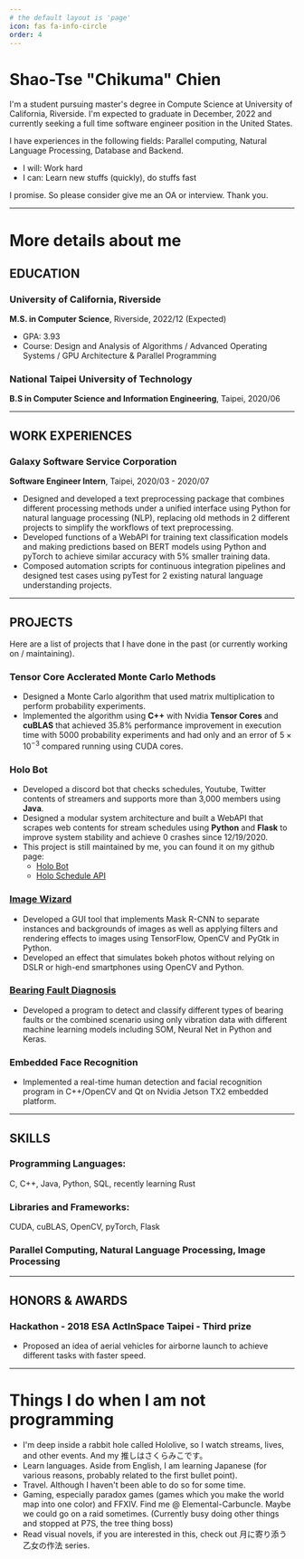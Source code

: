 ```yaml
---
# the default layout is 'page'
icon: fas fa-info-circle
order: 4
---
```


# Shao-Tse "Chikuma" Chien

I'm a student pursuing master's degree in Compute Science at University of
California, Riverside. I'm expected to graduate in December, 2022 and currently
seeking a full time software engineer position in the United States.

I have experiences in the following fields: Parallel computing, Natural Language
Processing, Database and Backend.

* I will: Work hard
* I can: Learn new stuffs (quickly), do stuffs fast

I promise. So please consider give me an OA or interview. Thank you.

---

# More details about me

## EDUCATION

### University of California, Riverside
**M.S. in Computer Science**, Riverside, 2022/12 (Expected)
* GPA: 3.93
* Course: Design and Analysis of Algorithms / Advanced Operating Systems / GPU Architecture & Parallel Programming

### National Taipei University of Technology
**B.S in Computer Science and Information Engineering**, Taipei, 2020/06

---

## WORK EXPERIENCES

### Galaxy Software Service Corporation
**Software Engineer Intern**, Taipei, 2020/03 - 2020/07
- Designed and developed a text preprocessing package that combines different processing methods under a unified
interface using Python for natural language processing (NLP), replacing old methods in 2 different projects to simplify
the workflows of text preprocessing.
- Developed functions of a WebAPI for training text classification models and making predictions based on BERT
models using Python and pyTorch to achieve similar accuracy with 5% smaller training data.
- Composed automation scripts for continuous integration pipelines and designed test cases using pyTest for 2 existing
natural language understanding projects.

---

## PROJECTS

Here are a list of projects that I have done in the past (or currently working
on / maintaining).

### Tensor Core Acclerated Monte Carlo Methods
- Designed a Monte Carlo algorithm that used matrix multiplication to perform probability experiments.
- Implemented the algorithm using **C++** with Nvidia **Tensor Cores** and **cuBLAS** that achieved 35.8% performance
improvement in execution time with 5000 probability experiments and had only and an error of $5\times 10^{-3}$ compared
running using CUDA cores.

### Holo Bot
- Developed a discord bot that checks schedules, Youtube, Twitter contents of streamers and supports more than 3,000
members using **Java**.
- Designed a modular system architecture and built a WebAPI that scrapes web contents for stream schedules using
**Python** and **Flask** to improve system stability and achieve 0 crashes since 12/19/2020.
- This project is still maintained by me, you can found it on my github page:
    * [Holo Bot](https://github.com/cst0601/Holo-Bot)
    * [Holo Schedule API](https://github.com/cst0601/holo_schedule_api)

### [Image Wizard](https://github.com/cst0601/Image-Wizard)
- Developed a GUI tool that implements Mask R-CNN to separate instances and backgrounds of images as well as
applying filters and rendering effects to images using TensorFlow, OpenCV and PyGtk in Python.
- Developed an effect that simulates bokeh photos without relying on DSLR or high-end smartphones using OpenCV
and Python.

### [Bearing Fault Diagnosis](https://github.com/cst0601/BearingFaultDiagnosis)
- Developed a program to detect and classify different types of bearing faults or the combined scenario using only
vibration data with different machine learning models including SOM, Neural Net in Python and Keras.

### Embedded Face Recognition
- Implemented a real-time human detection and facial recognition program in C++/OpenCV and Qt on Nvidia Jetson
TX2 embedded platform.

---

## SKILLS

### Programming Languages:
C, C++, Java, Python, SQL, recently learning Rust
### Libraries and Frameworks:
CUDA, cuBLAS, OpenCV, pyTorch, Flask
### Parallel Computing, Natural Language Processing, Image Processing

--- 

## HONORS & AWARDS

### Hackathon - 2018 ESA ActInSpace Taipei - Third prize
- Proposed an idea of aerial vehicles for airborne launch to achieve different
tasks with faster speed.

--- 

# Things I do when I am not programming
- I'm deep inside a rabbit hole called Hololive, so I watch streams, lives, and
other events. And my 推しはさくらみこです。
- Learn languages. Aside from English, I am learning Japanese (for various
reasons, probably related to the first bullet point). 
- Travel. Although I haven't been able to do so for some time.
- Gaming, especially paradox games (games which you make the world map into one
color) and FFXIV. Find me @ Elemental-Carbuncle. Maybe we could go on a raid
sometimes. (Currently busy doing other things and stopped at P7S, the tree
thing boss)
- Read visual novels, if you are interested in this, check out 月に寄り添う乙女の作法 series.